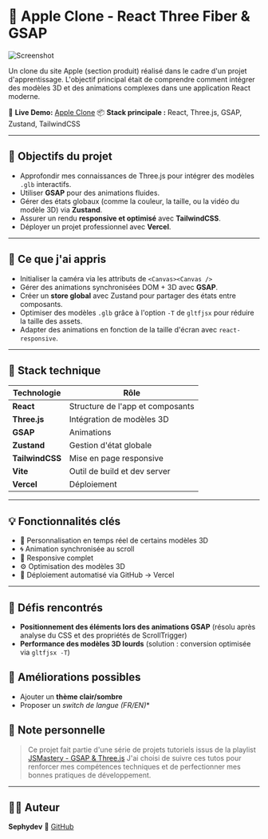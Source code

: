 # 🍏 Apple Clone - React Three Fiber & GSAP

![Screenshot](/screenshot.png)

Un clone du site Apple (section produit) réalisé dans le cadre d'un projet d'apprentissage.
L'objectif principal était de comprendre comment intégrer des modèles 3D et des animations  complexes dans une application React moderne.

🔗 **Live Demo:** [Apple Clone](https://apple-clone-kappa-sable.vercel.app/) 
📦 **Stack principale :** React, Three.js, GSAP, Zustand, TailwindCSS

---

## 🚀 Objectifs du projet

- Approfondir mes connaissances de Three.js pour intégrer des modèles `.glb` interactifs.
- Utiliser **GSAP** pour des animations fluides.
- Gérer des états globaux (comme la couleur, la taille, ou la vidéo du modèle 3D) via **Zustand**.
- Assurer un rendu **responsive et optimisé** avec **TailwindCSS**.
- Déployer un projet professionnel avec **Vercel**.

---

## 🧠 Ce que j'ai appris

- Initialiser la caméra via les attributs de `<Canvas><Canvas />`
- Gérer des animations synchronisées DOM + 3D avec **GSAP**.
- Créer un **store global** avec Zustand pour partager des états entre composants.
- Optimiser des modèles `.glb` grâce à l'option `-T` de `gltfjsx` pour réduire la taille des assets.
- Adapter des animations en fonction de la taille d'écran avec `react-responsive`.

---

## 🧩 Stack technique

| Technologie     | Rôle                             |
|-----------------|----------------------------------|
| **React**       | Structure de l'app et composants |
| **Three.js**    | Intégration de modèles 3D        |
| **GSAP**        | Animations                       |
| **Zustand**     | Gestion d'état globale           |
| **TailwindCSS** | Mise en page responsive          |
| **Vite**        | Outil de build et dev server     |
| **Vercel**      | Déploiement                      |

---

## 💡 Fonctionnalités clés

- 🎨 Personnalisation en temps réel de certains modèles 3D
- 🌀 Animation synchronisée au scroll
- 📱 Responsive complet
- ⚙️ Optimisation des modèles 3D
- 🚀 Déploiement automatisé via GitHub -> Vercel

---

## 🧩 Défis rencontrés

- **Positionnement des éléments lors des animations GSAP** (résolu après analyse du CSS et des propriétés de ScrollTrigger)
- **Performance des modèles 3D lourds** (solution : conversion optimisée via `gltfjsx -T`)

## 🔄 Améliorations possibles

- Ajouter un **thème clair/sombre**
- Proposer un *switch de langue (FR/EN)**

## 💬 Note personnelle

> Ce projet fait partie d'une série de projets tutoriels issus de la playlist [JSMastery - GSAP & Three.js](https://youtube.com/playlist?list=PL6QREj8te1P7d4j3k8Snfa187o-IjXuJx&si=1GRBOz5RZXWt2gaj)
> J'ai choisi de suivre ces tutos pour renforcer mes compétences techniques et de perfectionner mes bonnes pratiques de développement.

---

## 🧑‍💻 Auteur

**Sephydev**
🐙 [GitHub](https://github.com/Sephydev)

